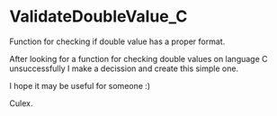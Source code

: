 # ValidateDoubleValue_C
Function for checking if double value has a proper format.

After looking for a function for checking double values on language C unsuccessfully I make a decission and create this simple one.

I hope it may be useful for someone :)

Culex.

